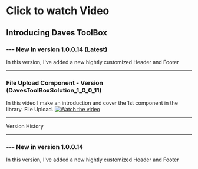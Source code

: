 # Click to watch Video
## Introducing Daves ToolBox

### --- New in version 1.0.0.14 (Latest)
In this version, I've added a new hightly customized Header and Footer

----

### File Upload Component - Version (DavesToolBoxSolution_1_0_0_11)
In this video I make an introduction and cover the 1st component in the library. File Upload.
[![Watch the video](https://img.youtube.com/vi/QXxw4yp_Evs/0.jpg)](https://www.youtube.com/embed/QXxw4yp_Evs)

----
Version History

----
### --- New in version 1.0.0.14
In this version, I've added a new hightly customized Header and Footer
